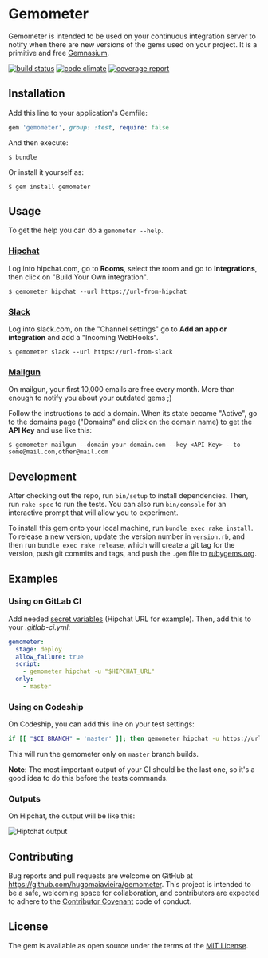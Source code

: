 # Gemometer

Gemometer is intended to be used on your continuous integration server to notify when there are new versions of the gems used on your project. It is a primitive and free [Gemnasium](https://gemnasium.com).

[![build status](https://gitlab.com/hugomaiavieira/_gemometer/badges/master/build.svg)](https://gitlab.com/hugomaiavieira/_gemometer/commits/master)
[![code climate](https://codeclimate.com/github/hugomaiavieira/gemometer/badges/gpa.svg)](https://codeclimate.com/github/hugomaiavieira/gemometer)
[![coverage report](https://gitlab.com/hugomaiavieira/_gemometer/badges/master/coverage.svg)](http://hugomaiavieira.gitlab.io/_gemometer)

## Installation

Add this line to your application's Gemfile:

```ruby
gem 'gemometer', group: :test, require: false
```

And then execute:

    $ bundle

Or install it yourself as:

    $ gem install gemometer

## Usage

To get the help you can do a `gemometer --help`.

### [Hipchat](https://www.hipchat.com)

Log into hipchat.com, go to **Rooms**, select the room and go to **Integrations**, then click on "Build Your Own integration".

    $ gemometer hipchat --url https://url-from-hipchat

### [Slack](https://slack.com)

Log into slack.com, on the "Channel settings" go to **Add an app or integration** and add a "Incoming WebHooks".

    $ gemometer slack --url https://url-from-slack

### [Mailgun](https://mailgun.com)

On mailgun, your first 10,000 emails are free every month. More than enough to notify you about your outdated gems ;)

Follow the instructions to add a domain. When its state became "Active", go to the domains page ("Domains" and click on the domain name) to get the **API Key** and use like this:

    $ gemometer mailgun --domain your-domain.com --key <API Key> --to some@mail.com,other@mail.com

## Development

After checking out the repo, run `bin/setup` to install dependencies. Then, run `rake spec` to run the tests. You can also run `bin/console` for an interactive prompt that will allow you to experiment.

To install this gem onto your local machine, run `bundle exec rake install`. To release a new version, update the version number in `version.rb`, and then run `bundle exec rake release`, which will create a git tag for the version, push git commits and tags, and push the `.gem` file to [rubygems.org](https://rubygems.org).

## Examples

### Using on GitLab CI

Add needed [secret variables](http://docs.gitlab.com/ee/ci/variables/README.html#secret-variables) (Hipchat URL for example). Then, add this to your *.gitlab-ci.yml*:

``` yml
gemometer:
  stage: deploy
  allow_failure: true
  script:
    - gemometer hipchat -u "$HIPCHAT_URL"
  only:
    - master
```

### Using on Codeship

On Codeship, you can add this line on your test settings:

``` bash
if [[ "$CI_BRANCH" = 'master' ]]; then gemometer hipchat -u https://url-from-hipchat; else true; fi
```

This will run the gemometer only on `master` branch builds.

**Note**: The most important output of your CI should be the last one, so it's a good idea to do this before the tests commands.

### Outputs

On Hipchat, the output will be like this:

![Hiptchat output](https://cloud.githubusercontent.com/assets/73012/14174061/6b3281d0-f718-11e5-94d3-2b20f750ee90.png)

## Contributing

Bug reports and pull requests are welcome on GitHub at https://github.com/hugomaiavieira/gemometer. This project is intended to be a safe, welcoming space for collaboration, and contributors are expected to adhere to the [Contributor Covenant](contributor-covenant.org) code of conduct.


## License

The gem is available as open source under the terms of the [MIT License](http://opensource.org/licenses/MIT).

